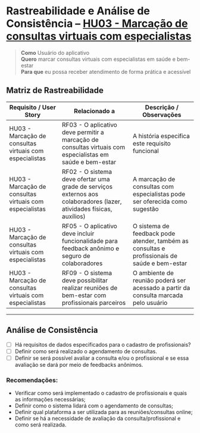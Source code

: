 # Rastreabilidade e Análise de Consistência – [HU03 - Marcação de consultas virtuais com especialistas](https://github.com/gilmarUFG/rs_es_20251_g2/blob/main/trabalho_final/historias_usuarios/HU03%20-%20Marca%C3%A7%C3%A3o%20de%20consultas%20virtuais%20com%20especialistas.md)

> **Como** Usuário do aplicativo  
> **Quero** marcar consultas virtuais com especialistas em saúde e bem-estar  
> **Para que** eu possa receber atendimento de forma prática e acessível


## Matriz de Rastreabilidade

| Requisito / User Story | Relacionado a | Descrição / Observações |
|------------------------|---------------|--------------------------|
| HU03 - Marcação de consultas virtuais com especialistas | RF03 - O aplicativo deve permitir a marcação de consultas virtuais com especialistas em saúde e bem-estar | A história especifica este requisito funcional |
| HU03 - Marcação de consultas virtuais com especialistas | RF02 - O sistema deve ofertar uma grade de serviços externos aos colaboradores (lazer, atividades físicas, auxílios)| A marcação de consultas com especialistas pode ser oferecida como sugestão |
| HU03 - Marcação de consultas virtuais com especialistas | RF05 - O aplicativo deve incluir funcionalidade para feedback anônimo e seguro de colaboradores| O sistema de feedback pode atender, também as consultas e profissionais de saúde e bem-estar |
| HU03 - Marcação de consultas virtuais com especialistas | RF09 - O sistema deve possibilitar realizar reuniões de bem-estar com profissionais parceiros | O ambiente de reunião poderá ser acessado a partir da consulta marcada pelo usuário |
---

## Análise de Consistência

- [ ] Há requisitos de dados especificados para o cadastro de profissionais?
- [ ] Definir como será realizado o agendamento de consultas.
- [ ] Definir se será possível avaliar a consulta e/ou o profissional e se essa avaliação se dará por meio de feedbacks anônimos.

### Recomendações:
- Verificar como será implementado o cadastro de profissionais e quais as informações necessárias;
- Definir como o sistema lidará com o agendamento de consultas;
- Definir qual plataforma a ser utilizada para as reuniões/consultas online;
- Definir se há a necessidade de avaliação da consulta/profissional e como será realizada.

